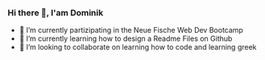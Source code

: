### Hi there 👋, I'am Dominik

- 🔭 I’m currently partizipating in the Neue Fische Web Dev Bootcamp 
- 🌱 I’m currently learning how to design a Readme Files on Github
- 👯 I’m looking to collaborate on learning how to code and learning greek


<!--
**DominikSpeidel/DominikSpeidel** is a ✨ _special_ ✨ repository because its `README.md` (this file) appears on your GitHub profile.

Here are some ideas to get you started:

- 🔭 I’m currently partizipate in the Neue Fische Web Dev Bootcamp 
- 🌱 I’m currently learning ...
- 👯 I’m looking to collaborate on ...
- 🤔 I’m looking for help with ...
- 💬 Ask me about ...
- 📫 How to reach me: ...
- 😄 Pronouns: ...
- ⚡ Fun fact: ...
-->
